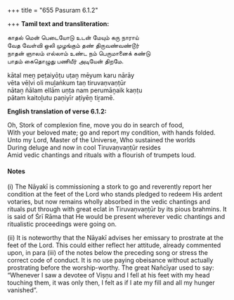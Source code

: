 +++
title = "655 Pasuram 6.1.2"

+++
**Tamil text and transliteration:**

காதல் மென் பெடையோடு உடன் மேயும் கரு நாராய்  
வேத வேள்வி ஒலி முழங்கும் தண் திருவண்வண்டூர்  
நாதன் ஞாலம் எல்லாம் உண்ட நம் பெருமானைக் கண்டு  
பாதம் கைதொழுது பணியீர் அடியேன் திறமே.

kātal meṉ peṭaiyōṭu uṭaṉ mēyum karu nārāy  
vēta vēḷvi oli muḻaṅkum taṇ tiruvaṇvaṇṭūr  
nātaṉ ñālam ellām uṇṭa nam perumāṉaik kaṇṭu  
pātam kaitoḻutu paṇiyīr aṭiyēṉ tiṟamē.

**English translation of verse 6.1.2:**

Oh, Stork of complexion fine, move you do in search of food,  
With your beloved mate; go and report my condition, with hands folded.  
Unto my Lord, Master of the Universe, Who sustained the worlds  
During deluge and now in cool Tiruvaṇvaṇṭūr resides  
Amid vedic chantings and rituals with a flourish of trumpets loud.

#### Notes

\(i\) The Nāyakī is commissioning a stork to go and reverently report her condition at the feet of the Lord who stands pledged to redeem His ardent votaries, but now remains wholly absorbed in the vedic chantings and rituals put through with great eclat in Tiruvaṇvaṇṭūr by its pious brahmins. It is said of Śrī Rāma that He would be present wherever vedic chantings and ritualistic proceedings were going on.

\(ii\) It is noteworthy that the Nāyakī advises her emissary to prostrate at the feet of the Lord. This could either reflect her attitude, already commented upon, in para (iii) of the notes below the preceding song or stress the correct code of conduct. It is no use paying obeisance without actually prostrating before the worship-worthy. The great Nañcīyar used to say: “Whenever I saw a devotee of Viṣṇu and I fell at his feet with my head touching them, it was only then, I felt as if I ate my fill and all my hunger vanished”.


